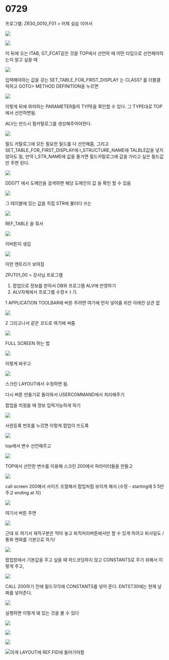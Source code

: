 # 0729

프로그램: ZR30\_0010\_F01  &gt; 어제 실습 이어서

![](../../../.gitbook/assets/image%20%28177%29.png)

![](../../../.gitbook/assets/image%20%28172%29.png)

 이 뒤에 오는 ITAB, GT\_FCAT같은 것을 TOP에서 선언하 때 어떤 타입으로 선언해야하는지 알고 싶을 때

![](../../../.gitbook/assets/image%20%28165%29.png)

입력해야하는 값을 갖는 SET\_TABLE\_FOR\_FIRST\_DISPLAY 는 CLASS? 를 더블클릭하고 GOTO&gt; METHOD DEFINITION을 누르면

![](../../../.gitbook/assets/image%20%28160%29.png)

이렇게 뒤에 와야하는 PARAMETER들의 TYPE을 확인할 수 있다. 그 TYPE대로 TOP에서 선언하면됨.



ALV는 반드시 필카탈로그를 생성해주어야한다.

![](../../../.gitbook/assets/image%20%28166%29.png)

필드 카탈로그에 모든 필요한 필드를 다 선언해줌, 그리고 SET\_TABLE\_FOR\_FIRST\_DISPLAY에 I\_STRUCTURE\_NAME에 TALBLE값을  넣지 않아도 됨, 만약 I\_STR\_NAME에 값을 줄거면 필드카탈로그에 값을 가리고 싶은 필드값만 주면 된다.

![](../../../.gitbook/assets/image%20%28181%29.png)

DD07T 에서 도메인을 검색하면 해당 도메인의 값 을 확인 할 수 있음 

![](../../../.gitbook/assets/image%20%28158%29.png)

그 테이블에 있는 값을 직접 STR에 불러다 쓰는 

![](../../../.gitbook/assets/image%20%28163%29.png)

REF\_TABLE 을 줘서 

![](../../../.gitbook/assets/image%20%28182%29.png)

이버튼이 생김 

![](../../../.gitbook/assets/image%20%28170%29.png)

이런 엔트리가 보여짐 



ZPJT01\_00 = 강사님 프로그램



1. 팝업으로 정보를 받아서 DB와 프로그램 ALV에 반영하기
2. ALV자체에서 프로그램 수정ㅎㅏ기.

1 APPLICATION TOOLBAR에 버튼 주려면 여기에 먼저 넣어줌 위칸 아래칸 상관 없

![](../../../.gitbook/assets/image%20%28186%29.png)

2 그리고나서 같은 코드로 여기에 써줌 

![](../../../.gitbook/assets/image%20%28178%29.png)





FULL SCREEN 하는 법

![](../../../.gitbook/assets/image%20%28161%29.png)



이렇게 바꾸고

![](../../../.gitbook/assets/image%20%28159%29.png)

스크린 LAYOUT에서 수정하면 됨.



다시 버튼 만들기로 돌아와서 USERCOMMAND에서 처리해주기 

팝업을 띄웠을 때 정보 입력가능하게 하기 

![](../../../.gitbook/assets/image%20%28175%29.png)

사원등록 번호를 누르면 이렇게 팝업이 뜨도록 

![](../../../.gitbook/assets/image%20%28184%29.png)

top에서 변수 선언해주고

![](../../../.gitbook/assets/image%20%28167%29.png)

TOP에서 선언한 변수를 이용해 스크린 200에서 파라미터들을 만들고  

![](../../../.gitbook/assets/image%20%28169%29.png)

call screen 200해서 사이즈 조절해서 팝업처럼 보이게 해서 \(수정 - starting에 5 5만 주고 ending at 지\)

![](../../../.gitbook/assets/image%20%28183%29.png)

여기서 버튼 주면

![](../../../.gitbook/assets/image%20%28173%29.png)

근데 또 여기서 재직구분은 막아 놓고 퇴직처리버튼에서만 할 수 있게 하려고 퇴사일도 / 통화 엔화를 기본으로 하기/

![](../../../.gitbook/assets/image%20%28171%29.png)

팝업창에서 기본값을 주고 싶을 때 하드코딩하지 않고 CONSTANTS로 주기 위해서 이렇게 주고,

![](../../../.gitbook/assets/image%20%28176%29.png)

CALL 200하기 전에 필드각각에 CONSTANTS를 넣어 준다. ENTST30에는 현재 날짜를 넣어준다.

![](../../../.gitbook/assets/image%20%28185%29.png)

실행하면 이렇게 돼 있는 것을 볼 수 있다

![](../../../.gitbook/assets/image%20%28168%29.png)

![](../../../.gitbook/assets/image%20%28162%29.png)

![](../../../.gitbook/assets/image%20%28180%29.png)

![&#xC774;&#xAC8C; LAYOUT&#xC5D0; REF.FID&#xC5D0; &#xB4E4;&#xC5B4;&#xAC00;&#xC57C;&#xD568;](../../../.gitbook/assets/image%20%28174%29.png)



